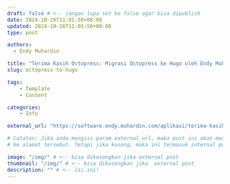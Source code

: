 ```yaml
---
draft: false # <-- jangan lupa set ke false agar bisa dipublish
date: 2024-10-26T11:01:50+08:00
updated: 2024-10-26T11:01:50+08:00
type: post

authors:
  - Endy Muhardin

title: "Terima Kasih Octopress: Migrasi Octopress ke Hugo oleh Endy Muhardin"
slug: octopress-to-hugo

tags:
    - Template
    - Content

categories:
    - Info

external_url: "https://software.endy.muhardin.com/aplikasi/terima-kasih-octopress/"

# Catatan: Jika anda mengisi param external_url, maka post ini akan mengarah
# ke alamat tersebut. Tetapi jika kosong, maka ini termasuk internal post.

image: "/img/" # <-- bisa dikosongkan jika external post
thumbnail: "/img/" # <-- bisa dikosongkan jika  external post
description: "" # <-- isi ini!
---
```


<!-- Jika ini postingan dari luar (eksternal post), maka konten tidak perlu diisi ya! -->
